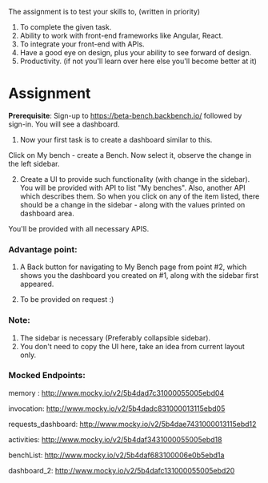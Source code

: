 The assignment is to test your skills to, (written in priority)

1. To complete the given task.
2. Ability to work with front-end frameworks like Angular, React.
3. To integrate your front-end with APIs.
4. Have a good eye on design, plus your ability to see forward of design.
5. Productivity. (if not you'll learn over here else you'll become better at it)


Assignment
===========

**Prerequisite**: Sign-up to https://beta-bench.backbench.io/ followed by sign-in.
You will see a dashboard. 

1. Now your first task is to create a dashboard similar to this.

Click on My bench - create a Bench. Now select it, observe the change in the left sidebar. 

2. Create a UI to provide such functionality (with change in the sidebar). 
You will be provided with API to list "My benches". Also, another API which describes them. So when you click on any of the item listed, there should be a change in the sidebar - along with the values printed on dashboard area.

You'll be provided with all necessary APIS.

### Advantage point: 

1. A Back button for navigating to My Bench page from point #2, which shows you the dashboard you created on #1, along with the sidebar first appeared.

2. To be provided on request  :)

### Note:
 
1. The sidebar is necessary (Preferably collapsible sidebar).
2. You don't need to copy the UI here, take an idea from current layout only.

### Mocked Endpoints:

memory : http://www.mocky.io/v2/5b4dad7c31000055005ebd04

invocation: http://www.mocky.io/v2/5b4dadc831000013115ebd05

requests_dashboard: http://www.mocky.io/v2/5b4dae7431000013115ebd12

activities: http://www.mocky.io/v2/5b4daf3431000055005ebd18

benchList: http://www.mocky.io/v2/5b4daf683100006e0b5ebd1a

dashboard_2: http://www.mocky.io/v2/5b4dafc131000055005ebd20
